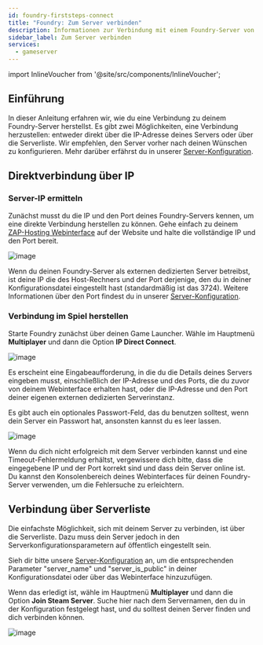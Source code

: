 ```yaml
---
id: foundry-firststeps-connect
title: "Foundry: Zum Server verbinden"
description: Informationen zur Verbindung mit einem Foundry-Server von ZAP-Hosting - ZAP-Hosting.com Dokumentation
sidebar_label: Zum Server verbinden
services:
  - gameserver
---
```


import InlineVoucher from '@site/src/components/InlineVoucher';

## Einführung

In dieser Anleitung erfahren wir, wie du eine Verbindung zu deinem Foundry-Server herstellst. Es gibt zwei Möglichkeiten, eine Verbindung herzustellen: entweder direkt über die IP-Adresse deines Servers oder über die Serverliste. Wir empfehlen, den Server vorher nach deinen Wünschen zu konfigurieren. Mehr darüber erfährst du in unserer [Server-Konfiguration](foundry-configuration.md).

<InlineVoucher />

## Direktverbindung über IP

### Server-IP ermitteln

Zunächst musst du die IP und den Port deines Foundry-Servers kennen, um eine direkte Verbindung herstellen zu können. Gehe einfach zu deinem [ZAP-Hosting Webinterface](https://zap-hosting.com/en/customer/) auf der Website und halte die vollständige IP und den Port bereit.

![image](https://screensaver01.zap-hosting.com/index.php/s/49mqSzCamYnA3dx/preview)

Wenn du deinen Foundry-Server als externen dedizierten Server betreibst, ist deine IP die des Host-Rechners und der Port derjenige, den du in deiner Konfigurationsdatei eingestellt hast (standardmäßig ist das 3724). Weitere Informationen über den Port findest du in unserer [Server-Konfiguration](foundry-configuration.md).

### Verbindung im Spiel herstellen

Starte Foundry zunächst über deinen Game Launcher. Wähle im Hauptmenü **Multiplayer** und dann die Option **IP Direct Connect**.

![image](https://screensaver01.zap-hosting.com/index.php/s/KS9jQiZtgzfkfaW/preview)

Es erscheint eine Eingabeaufforderung, in die du die Details deines Servers eingeben musst, einschließlich der IP-Adresse und des Ports, die du zuvor von deinem Webinterface erhalten hast, oder die IP-Adresse und den Port deiner eigenen externen dedizierten Serverinstanz.

Es gibt auch ein optionales Passwort-Feld, das du benutzen solltest, wenn dein Server ein Passwort hat, ansonsten kannst du es leer lassen.

![image](https://screensaver01.zap-hosting.com/index.php/s/5kNMZyrkDwt9ZAy/preview)

Wenn du dich nicht erfolgreich mit dem Server verbinden kannst und eine Timeout-Fehlermeldung erhältst, vergewissere dich bitte, dass die eingegebene IP und der Port korrekt sind und dass dein Server online ist. Du kannst den Konsolenbereich deines Webinterfaces für deinen Foundry-Server verwenden, um die Fehlersuche zu erleichtern.

## Verbindung über Serverliste

Die einfachste Möglichkeit, sich mit deinem Server zu verbinden, ist über die Serverliste. Dazu muss dein Server jedoch in den Serverkonfigurationsparametern auf öffentlich eingestellt sein. 

Sieh dir bitte unsere [Server-Konfiguration](foundry-configuration.md) an, um die entsprechenden Parameter "server_name" und "server_is_public" in deiner Konfigurationsdatei oder über das Webinterface hinzuzufügen.

Wenn das erledigt ist, wähle im Hauptmenü **Multiplayer** und dann die Option **Join Steam Server**. Suche hier nach dem Servernamen, den du in der Konfiguration festgelegt hast, und du solltest deinen Server finden und dich verbinden können.

![image](https://screensaver01.zap-hosting.com/index.php/s/FfTPgx7Q6wbwn4g/preview)